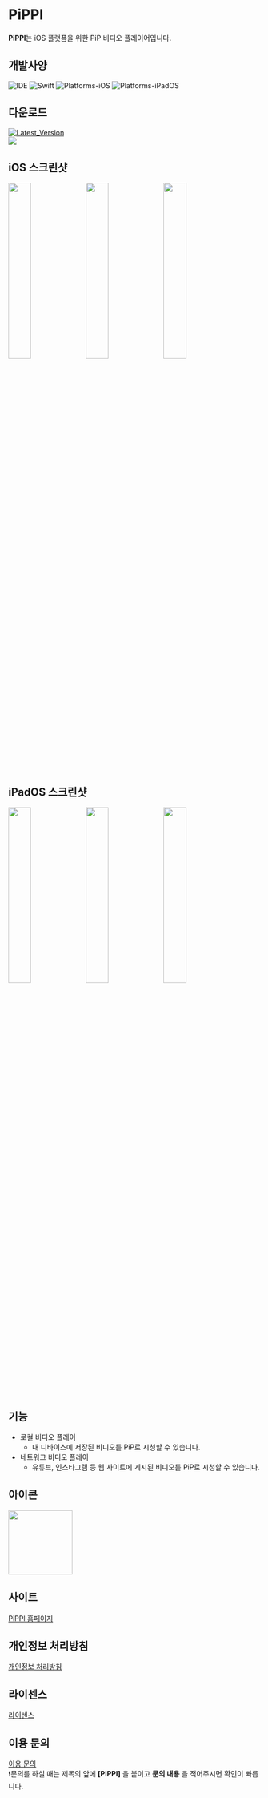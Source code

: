 # PiPPl
**PiPPl**는 iOS 플랫폼을 위한 PiP 비디오 플레이어입니다.

## 개발사양
![IDE](https://img.shields.io/badge/Xcode-15.1-blue)
![Swift](https://img.shields.io/badge/Swift-5.9-orange)
![Platforms-iOS](https://img.shields.io/badge/iOS-15.0+-purple)
![Platforms-iPadOS](https://img.shields.io/badge/iPadOS-15.0+-skyblue)

## 다운로드
<a href="https://apps.apple.com/kr/app/pippl/id6479563734">![Latest_Version](https://img.shields.io/badge/version-1.1.1-green)<br>
<img src="https://github.com/taek0622/PiPPl/assets/81027256/c69ed780-ff4a-42fd-9ba4-a8d643f78454"></a>

## iOS 스크린샷
<img src="https://github.com/taek0622/PiPPl/assets/81027256/b968ca6a-df63-442a-ac6c-6716c6c9be75" width=30%> <img src="https://github.com/taek0622/PiPPl/assets/81027256/5c4ecb3b-21df-4e84-b904-bd31942f53a4" width=30%> <img src="https://github.com/taek0622/PiPPl/assets/81027256/6455c00a-9c33-46c0-a886-c934ec02babe" width=30%>

## iPadOS 스크린샷
<img src="https://github.com/taek0622/PiPPl/assets/81027256/ec9954e4-3e2a-4970-bf5c-341df8409433" width=30%> <img src="https://github.com/taek0622/PiPPl/assets/81027256/95a6a79e-ca47-4a97-935f-d10999f1b239" width=30%> <img src="https://github.com/taek0622/PiPPl/assets/81027256/db5c85b3-78c0-4531-a524-fd1ee0e3399c" width=30%>

## 기능
- 로컬 비디오 플레이
  - 내 디바이스에 저장된 비디오를 PiP로 시청할 수 있습니다.
- 네트워크 비디오 플레이
  - 유튜브, 인스타그램 등 웹 사이트에 게시된 비디오를 PiP로 시청할 수 있습니다.

## 아이콘
<img src="https://github.com/taek0622/PiPPl/assets/81027256/664f3fa0-8d15-4e9e-804e-77de3aa6991f" width=128>

## 사이트
[PiPPl 홈페이지](https://pippl.notion.site/PiPPl-94147590ed8440f3828a56dace806583?pvs=4)

## 개인정보 처리방침
[개인정보 처리방침](https://pippl.notion.site/9133535f3606428fb2459e5bbc04b2c1?pvs=4)

## 라이센스
[라이센스](https://pippl.notion.site/e318bd246e894b348ece6387e68270de?pvs=4)

## 이용 문의
[이용 문의](mailto:meenu170808@gmail.com)
<br>❗️문의를 하실 때는 제목의 앞에 **[PiPPl]** 을 붙이고 **문의 내용** 을 적어주시면 확인이 빠릅니다.
